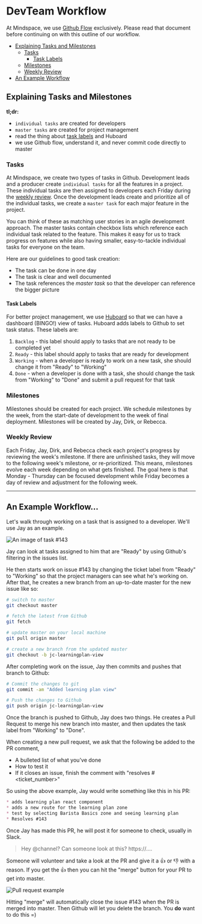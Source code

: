 
# DevTeam Workflow

At Mindspace, we use [Github Flow](https://guides.github.com/introduction/flow/index.html) exclusively. Please read that document before continuing on with this outline of our workflow.

* [Explaining Tasks and Milestones](#explaining-tasks-and-milestones)
    * [Tasks](#tasks)
        * [Task Labels](#task-labels)
    * [Milestones](#milestones)
    * [Weekly Review](#weekly-review)
* [An Example Workflow](#an-example-workflow)

## Explaining Tasks and Milestones

**tl;dr:**

* `individual tasks` are created for developers
* `master tasks` are created for project management
* read the thing about [task labels](#task-labels) and Huboard
* we use Github flow, understand it, and never commit code directly to master

### Tasks

At Mindspace, we create two types of tasks in Github. Development leads and a producer create `individual tasks` for all the features in a project. These individual tasks are then assigned to developers each Friday during the [weekly review](#weekly-review). Once the development leads create and prioritize all of the individual tasks, we create a `master task` for each major feature in the project.

You can think of these as matching user stories in an agile development approach. The master tasks contain checkbox lists which reference each individual task related to the feature. This makes it easy for us to track progress on features while also having smaller, easy-to-tackle individual tasks for everyone on the team. 

Here are our guidelines to good task creation:

* The task can be done in one day
* The task is clear and well documented
* The task references the *master task* so that the developer can reference the bigger picture


#### Task Labels

For better project management, we use [Huboard](http://huboard.com/) so that we can have a dashboard (BINGO!) view of tasks. Huboard adds labels to Github to set task status. These labels are:

1. `Backlog` - this label should apply to tasks that are not ready to be completed yet
1. `Ready` - this label should apply to tasks that are ready for development
1. `Working` - when a developer is ready to work on a new task, she should change it from "Ready" to "Working"
1. `Done` - when a developer is done with a task, she should change the task from "Working" to "Done" and submit a pull request for that task

### Milestones

Milestones should be created for each project. We schedule milestones by the week, from the start-date of development to the week of final deployment. Milestones will be created by Jay, Dirk, or Rebecca. 

### Weekly Review

Each Friday, Jay, Dirk, and Rebecca check each project's progress by reviewing the week's milestone. If there are unfinished tasks, they will move to the following week's milestone, or re-prioritized. This means, milestones evolve each week depending on what gets finished. The goal here is that Monday - Thursday can be focused development while Friday becomes a day of review and adjustment for the following week.

---

## An Example Workflow...

Let's walk through working on a task that is assigned to a developer. We'll use Jay as an example.

![An image of task #143](http://mindspacepdx.s3.amazonaws.com/github-images/example-ticket.png)

Jay can look at tasks assigned to him that are "Ready" by using Github's filtering in the issues list.

He then starts work on issue #143 by changing the ticket label from "Ready" to "Working" so that the project managers can see what he's working on. After that, he creates a new branch from an up-to-date master for the new issue like so: 

```bash
# switch to master
git checkout master

# fetch the latest from Github
git fetch

# update master on your local machine
git pull origin master

# create a new branch from the updated master
git checkout -b jc-learningplan-view
```

After completing work on the issue, Jay then commits and pushes that branch to Github:

```bash
# Commit the changes to git
git commit -am "Added learning plan view"

# Push the changes to Github
git push origin jc-learningplan-view
```

Once the branch is pushed to Github, Jay does two things. He creates a Pull Request to merge his new branch into master, and then updates the task label from "Working" to "Done".

When creating a new pull request, we ask that the following be added to the PR comment,

* A bulleted list of what you've done
* How to test it
* If it closes an issue, finish the comment with "resolves #<ticket_number>"

So using the above example, Jay would write something like this in his PR:

```markdown
* adds learning plan react component
* adds a new route for the learning plan zone
* test by selecting Barista Basics zone and seeing learning plan
* Resolves #143
```

Once Jay has made this PR, he will post it for someone to check, usually in Slack.

> Hey @channel? Can someone look at this? https://....

Someone will volunteer and take a look at the PR and give it a :thumbsup: or :thumbsdown: with a reason. If you get the :thumbsup: then you can hit the "merge" button for your PR to get into master. 

![Pull request example](http://mindspacepdx.s3.amazonaws.com/github-images/pull-request-example.png)

Hitting "merge" will automatically close the issue #143 when the PR is merged into master. Then Github will let you delete the branch. You **do** want to do this =)
